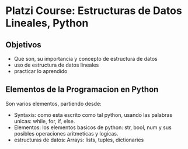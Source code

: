 # Platzi Course: Estructuras de Datos Lineales, Python

## Objetivos
- Que son, su importancia y concepto de estructura de datos
- uso de estructura de datos lineales
- practicar lo aprendido

## Elementos de la Programacion en Python

Son varios elementos, partiendo desde:
- Syntaxis:
    como esta escrito como tal python, usando las palabras 
    unicas: while, for, if, else.
- Elementos:
    los elementos basicos de python: str, bool, num y sus posibles 
    operaciones aritmeticas y logicas.
- estructuras de datos:
    Arrays: lists, tuples, dictionaries
